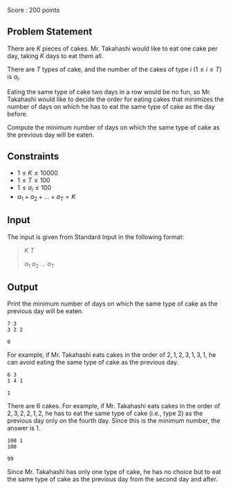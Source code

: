 Score : $200$ points

## Problem Statement

There are $K$ pieces of cakes.
Mr. Takahashi would like to eat one cake per day, taking $K$ days to eat them all.

There are $T$ types of cake, and the number of the cakes of type $i$ ($1 \leq i \leq T$) is $a_i$.  

Eating the same type of cake two days in a row would be no fun,
so Mr. Takahashi would like to decide the order for eating cakes that minimizes the number of days on which he has to eat the same type of cake as the day before.  

Compute the minimum number of days on which the same type of cake as the previous day will be eaten.

## Constraints

- $1 \leq K \leq 10000$
- $1 \leq T \leq 100$
- $1 \leq a_i \leq 100$
- $a_1 + a_2 + ... + a_T = K$

## Input

The input is given from Standard Input in the following format:

> $K$ $T$
> 
> $a_1$ $a_2$ $...$ $a_T$

## Output

Print the minimum number of days on which the same type of cake as the previous day will be eaten.

```input1
7 3
3 2 2
```

```output1
0
```

For example, if Mr. Takahashi eats cakes in the order of $2, 1, 2, 3, 1, 3, 1$, he can avoid eating the same type of cake as the previous day.

```input2
6 3
1 4 1
```

```output2
1
```

There are $6$ cakes.
For example, if Mr. Takahashi eats cakes in the order of $2, 3, 2, 2, 1, 2$, he has to eat the same type of cake (i.e., type $2$) as the previous day only on the fourth day.
Since this is the minimum number, the answer is $1$.

```input3
100 1
100
```

```output3
99
```

Since Mr. Takahashi has only one type of cake, he has no choice but to eat the same type of cake as the previous day from the second day and after.